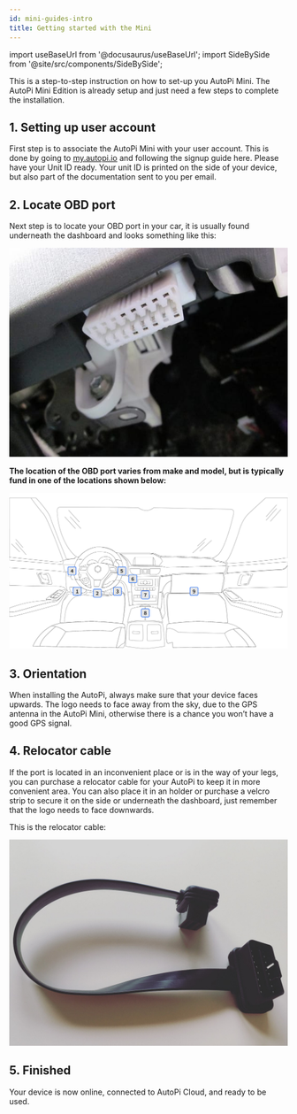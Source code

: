 ```yaml
---
id: mini-guides-intro
title: Getting started with the Mini
---
```


import useBaseUrl from '@docusaurus/useBaseUrl';
import SideBySide from '@site/src/components/SideBySide';

This is a step-to-step instruction on how to set-up you AutoPi Mini.
The AutoPi Mini Edition is already setup and just need a few steps to complete the installation.

## 1. Setting up user account

First step is to associate the AutoPi Mini with your user account. This is done by going to [my.autopi.io](https://my.autopi.io/) and following the signup guide here.
Please have your Unit ID ready. 
Your unit ID is printed on the side of your device, but also part of the documentation sent to you per email.

## 2. Locate OBD port

Next step is to locate your OBD port in your car, it is usually found underneath the dashboard and looks something like this:

<div style={{textAlign: 'center'}}>

  ![AutoPi.io - OBD port](/img/guides/getting_started/obd_location.jpg)

</div>

**The location of the OBD port varies from make and model, but is typically fund in one of the
locations shown below:**

![AutoPi.io - OBD port location](/img/guides/getting_started/TMU_placement_dashboard_v1_finecut-01.jpg)

## 3. Orientation

When installing the AutoPi, always make sure that your device faces upwards.
The logo needs to face away from the sky, due to the GPS antenna in the AutoPi Mini, otherwise there is a chance you won’t have a good GPS signal.

## 4. Relocator cable

If the port is located in an inconvenient place or is in the way of your legs, you can purchase a relocator cable for your AutoPi to keep it in more convenient area.
You can also place it in an holder or purchase a velcro strip to secure it on the side or underneath the dashboard, just remember that the logo needs to face downwards.

This is the relocator cable:

![AutoPi.io - Relocator cable](/img/guides/getting_started/relocator_cable2.jpg)

## 5. Finished

Your device is now online, connected to AutoPi Cloud, and ready to be used.
